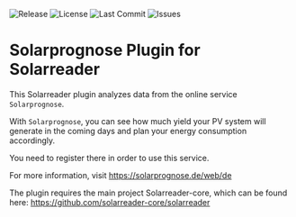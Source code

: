 ![Release](https://img.shields.io/github/v/release/solarreader-plugins/plugin-solarprognose)
![License](https://img.shields.io/github/license/solarreader-plugins/plugin-solarprognose)
![Last Commit](https://img.shields.io/github/last-commit/solarreader-plugins/plugin-solarprognose)
![Issues](https://img.shields.io/github/issues/solarreader-plugins/plugin-solarprognose)

# Solarprognose Plugin for Solarreader

This Solarreader plugin analyzes data from the online service `Solarprognose`.

With `Solarprognose`, you can see how much yield your PV system will generate in the coming days and plan your energy consumption accordingly.

You need to register there in order to use this service.

For more information, visit https://solarprognose.de/web/de

The plugin requires the main project Solarreader-core, which can be found here:
https://github.com/solarreader-core/solarreader

